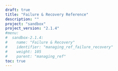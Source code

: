 ```yaml
---
draft: true
title: "Failure & Recovery Reference"
description: ""
project: "sandbox"
project_version: "2.1.4"
#menu:
#  sandbox-2.1.4:
#    name: "Failure & Recovery"
#    identifier: "managing_ref_failure_recovery"
#    weight: 105
#    parent: "managing_ref"
toc: true
---
```

